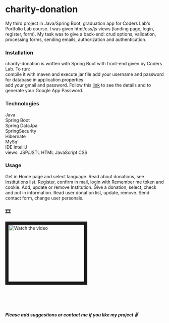 <h1>charity-donation</h1>
My third project in Java/Spring Boot, graduation app for Coders Lab's Portfolio Lab course. I was given html/css/js views (landing page, login, register, form). My task was to give a back-end: crud options, validation, processing forms, sending emails, authorization and authentication.


<h3>Installation</h3>
charity-donation is written with Spring Boot with front-end given by Coders Lab. To run:
<br>
compile it with maven and execute jar file
add your username and password for database in application.properties<br>
add your gmail and password. Follow this <a href="https://support.google.com/accounts/answer/185833">link</a> to see the details and to generate your Google App Password.


<h3>Technologies</h3>
Java<br>
Spring Boot<br>
Spring DataJpa<br> 
SpringSecurity<br>
Hibernate<br>
MySql<br>
IDE IntelliJ<br>
views: JSP/JSTL HTML JavaScript CSS<br>

<h3>Usage</h3>
Get in Home page and select language. Read about donations, see Institutions list. Register, confirm in mail, login with Remember me token and cookie. Add, update or remove Institution. Give a donation, select, check and put in information. Read user donation list, update, remove. Send contact form, change user personals.

<h3>🎞️</h3>

<a href="https://www.youtube.com/embed/buQINWk38rk" target="_blank">
 <img src="https://user-images.githubusercontent.com/90089220/150331973-bf5e92ba-eb64-4607-b949-fda0930d1438.png" alt="Watch the video" width="240" height="180" border="10" />
</a>


<br><br><br>
<h5>Please add suggestions or contact me if you like my project ✌️ </h5>





